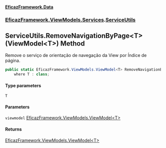 #### [EficazFramework.Data](EficazFrameworkData.md 'EficazFramework Data')
### [EficazFramework.ViewModels.Services](EficazFrameworkData.md#EficazFramework_ViewModels_Services 'EficazFramework.ViewModels.Services').[ServiceUtils](ServiceUtils.md 'EficazFramework.ViewModels.Services.ServiceUtils')
## ServiceUtils.RemoveNavigationByPage&lt;T&gt;(ViewModel&lt;T&gt;) Method
Remove o serviço de orientação de navegação da View por Índice de página.  
```csharp
public static EficazFramework.ViewModels.ViewModel<T> RemoveNavigationByPage<T>(this EficazFramework.ViewModels.ViewModel<T> viewmodel)
    where T : class;
```
#### Type parameters
<a name='EficazFramework_ViewModels_Services_ServiceUtils_RemoveNavigationByPage_T_(EficazFramework_ViewModels_ViewModel_T_)_T'></a>
`T`  
  
#### Parameters
<a name='EficazFramework_ViewModels_Services_ServiceUtils_RemoveNavigationByPage_T_(EficazFramework_ViewModels_ViewModel_T_)_viewmodel'></a>
`viewmodel` [EficazFramework.ViewModels.ViewModel&lt;](ViewModel_T_.md 'EficazFramework.ViewModels.ViewModel&lt;T&gt;')[T](ServiceUtils_RemoveNavigationByPage_T_(ViewModel_T_).md#EficazFramework_ViewModels_Services_ServiceUtils_RemoveNavigationByPage_T_(EficazFramework_ViewModels_ViewModel_T_)_T 'EficazFramework.ViewModels.Services.ServiceUtils.RemoveNavigationByPage&lt;T&gt;(EficazFramework.ViewModels.ViewModel&lt;T&gt;).T')[&gt;](ViewModel_T_.md 'EficazFramework.ViewModels.ViewModel&lt;T&gt;')  
  
#### Returns
[EficazFramework.ViewModels.ViewModel&lt;](ViewModel_T_.md 'EficazFramework.ViewModels.ViewModel&lt;T&gt;')[T](ServiceUtils_RemoveNavigationByPage_T_(ViewModel_T_).md#EficazFramework_ViewModels_Services_ServiceUtils_RemoveNavigationByPage_T_(EficazFramework_ViewModels_ViewModel_T_)_T 'EficazFramework.ViewModels.Services.ServiceUtils.RemoveNavigationByPage&lt;T&gt;(EficazFramework.ViewModels.ViewModel&lt;T&gt;).T')[&gt;](ViewModel_T_.md 'EficazFramework.ViewModels.ViewModel&lt;T&gt;')  
